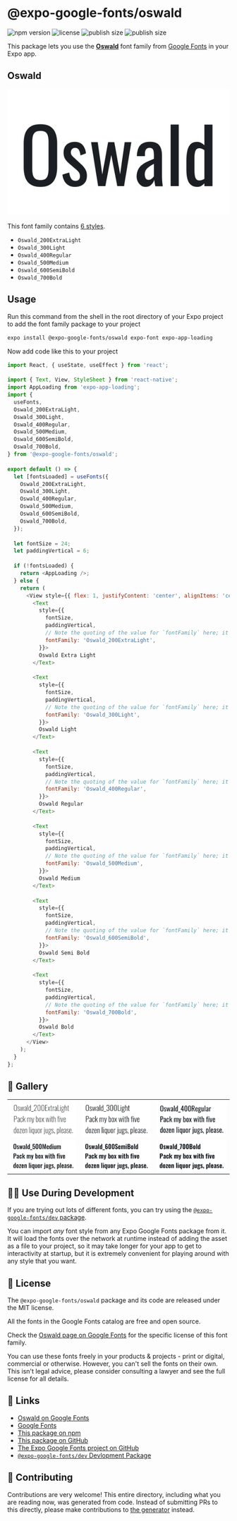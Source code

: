 # @expo-google-fonts/oswald

![npm version](https://flat.badgen.net/npm/v/@expo-google-fonts/oswald)
![license](https://flat.badgen.net/github/license/expo/google-fonts)
![publish size](https://flat.badgen.net/packagephobia/install/@expo-google-fonts/oswald)
![publish size](https://flat.badgen.net/packagephobia/publish/@expo-google-fonts/oswald)

This package lets you use the [**Oswald**](https://fonts.google.com/specimen/Oswald) font family from [Google Fonts](https://fonts.google.com/) in your Expo app.

## Oswald

![Oswald](./font-family.png)

This font family contains [6 styles](#-gallery).

- `Oswald_200ExtraLight`
- `Oswald_300Light`
- `Oswald_400Regular`
- `Oswald_500Medium`
- `Oswald_600SemiBold`
- `Oswald_700Bold`

## Usage

Run this command from the shell in the root directory of your Expo project to add the font family package to your project
```sh
expo install @expo-google-fonts/oswald expo-font expo-app-loading
```

Now add code like this to your project
```js
import React, { useState, useEffect } from 'react';

import { Text, View, StyleSheet } from 'react-native';
import AppLoading from 'expo-app-loading';
import {
  useFonts,
  Oswald_200ExtraLight,
  Oswald_300Light,
  Oswald_400Regular,
  Oswald_500Medium,
  Oswald_600SemiBold,
  Oswald_700Bold,
} from '@expo-google-fonts/oswald';

export default () => {
  let [fontsLoaded] = useFonts({
    Oswald_200ExtraLight,
    Oswald_300Light,
    Oswald_400Regular,
    Oswald_500Medium,
    Oswald_600SemiBold,
    Oswald_700Bold,
  });

  let fontSize = 24;
  let paddingVertical = 6;

  if (!fontsLoaded) {
    return <AppLoading />;
  } else {
    return (
      <View style={{ flex: 1, justifyContent: 'center', alignItems: 'center' }}>
        <Text
          style={{
            fontSize,
            paddingVertical,
            // Note the quoting of the value for `fontFamily` here; it expects a string!
            fontFamily: 'Oswald_200ExtraLight',
          }}>
          Oswald Extra Light
        </Text>

        <Text
          style={{
            fontSize,
            paddingVertical,
            // Note the quoting of the value for `fontFamily` here; it expects a string!
            fontFamily: 'Oswald_300Light',
          }}>
          Oswald Light
        </Text>

        <Text
          style={{
            fontSize,
            paddingVertical,
            // Note the quoting of the value for `fontFamily` here; it expects a string!
            fontFamily: 'Oswald_400Regular',
          }}>
          Oswald Regular
        </Text>

        <Text
          style={{
            fontSize,
            paddingVertical,
            // Note the quoting of the value for `fontFamily` here; it expects a string!
            fontFamily: 'Oswald_500Medium',
          }}>
          Oswald Medium
        </Text>

        <Text
          style={{
            fontSize,
            paddingVertical,
            // Note the quoting of the value for `fontFamily` here; it expects a string!
            fontFamily: 'Oswald_600SemiBold',
          }}>
          Oswald Semi Bold
        </Text>

        <Text
          style={{
            fontSize,
            paddingVertical,
            // Note the quoting of the value for `fontFamily` here; it expects a string!
            fontFamily: 'Oswald_700Bold',
          }}>
          Oswald Bold
        </Text>
      </View>
    );
  }
};

```

## 🔡 Gallery


||||
|-|-|-|
|![Oswald_200ExtraLight](./Oswald_200ExtraLight.ttf.png)|![Oswald_300Light](./Oswald_300Light.ttf.png)|![Oswald_400Regular](./Oswald_400Regular.ttf.png)||
|![Oswald_500Medium](./Oswald_500Medium.ttf.png)|![Oswald_600SemiBold](./Oswald_600SemiBold.ttf.png)|![Oswald_700Bold](./Oswald_700Bold.ttf.png)||


## 👩‍💻 Use During Development

If you are trying out lots of different fonts, you can try using the [`@expo-google-fonts/dev` package](https://github.com/expo/google-fonts/tree/master/font-packages/dev#readme).

You can import *any* font style from any Expo Google Fonts package from it. It will load the fonts
over the network at runtime instead of adding the asset as a file to your project, so it may take longer
for your app to get to interactivity at startup, but it is extremely convenient
for playing around with any style that you want.

## 📖 License

The `@expo-google-fonts/oswald` package and its code are released under the MIT license.

All the fonts in the Google Fonts catalog are free and open source.

Check the [Oswald page on Google Fonts](https://fonts.google.com/specimen/Oswald) for the specific license of this font family.

You can use these fonts freely in your products & projects - print or digital, commercial or otherwise. However, you can't sell the fonts on their own. This isn't legal advice, please consider consulting a lawyer and see the full license for all details.

## 🔗 Links

- [Oswald on Google Fonts](https://fonts.google.com/specimen/Oswald)
- [Google Fonts](https://fonts.google.com/)
- [This package on npm](https://www.npmjs.com/package/@expo-google-fonts/oswald)
- [This package on GitHub](https://github.com/expo/google-fonts/tree/master/font-packages/oswald)
- [The Expo Google Fonts project on GitHub](https://github.com/expo/google-fonts)
- [`@expo-google-fonts/dev` Devlopment Package](https://github.com/expo/google-fonts/tree/master/font-packages/dev)

## 🤝 Contributing

Contributions are very welcome! This entire directory, including what you are reading now, was generated from code. Instead of submitting PRs to this directly, please make contributions to [the generator](https://github.com/expo/google-fonts/tree/master/packages/generator) instead.
